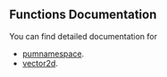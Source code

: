 ## Functions Documentation

You can find detailed documentation for
- [pumnamespace](/docs/pumnamespace.md).
- [vector2d](/docs/vector2d.md).
